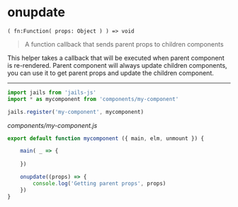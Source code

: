 # onupdate 
``` ( fn:Function( props: Object ) ) => void ```
> A function callback that sends parent props to children components

This helper takes a callback that will be executed when parent component is re-rendered. Parent component will always update children components, you can use it to get parent props and update the children component.

---

```js
import jails from 'jails-js'
import * as mycomponent from 'components/my-component'

jails.register('my-component', mycomponent)
```

*components/my-component.js*

```js
export default function mycomponent ({ main, elm, unmount }) {

    main( _ => {
        
    })

    onupdate((props) => {
        console.log('Getting parent props', props)
    })
}
```